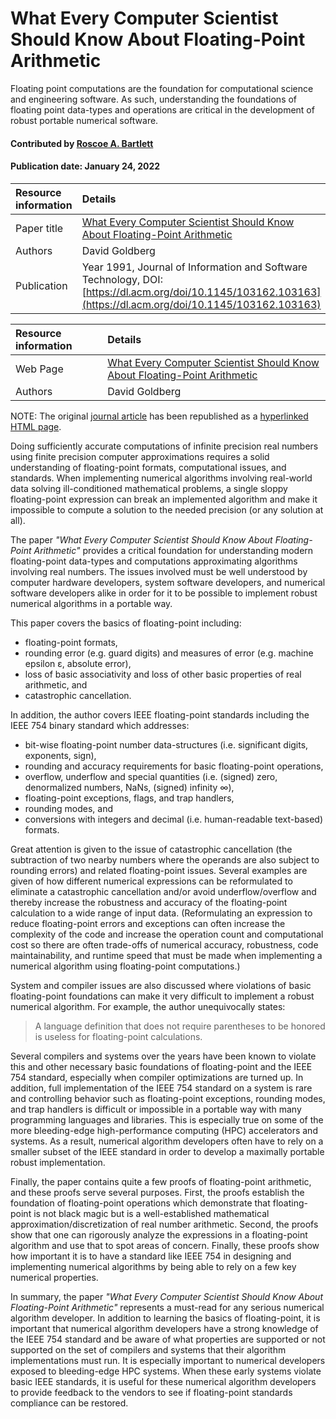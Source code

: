 # What Every Computer Scientist Should Know About Floating-Point Arithmetic

<!--deck text start-->
Floating point computations are the foundation for computational science and engineering software.
As such, understanding the foundations of floating point data-types and operations are critical in the development of robust portable numerical software.
<!--deck text end-->

#### Contributed by [Roscoe A. Bartlett](https://github.com/bartlettroscoe)
#### Publication date: January 24, 2022

Resource information | Details 
:--- | :--- 
Paper title | [What Every Computer Scientist Should Know About Floating-Point Arithmetic](https://doi.org/10.1145/103162.103163)
Authors | David Goldberg
Publication | Year 1991, Journal of Information and Software Technology, DOI: [https://dl.acm.org/doi/10.1145/103162.103163](https://dl.acm.org/doi/10.1145/103162.103163)

Resource information | Details 
:--- | :--- 
Web Page | [What Every Computer Scientist Should Know About Floating-Point Arithmetic](https://docs.oracle.com/cd/E19957-01/806-3568/ncg_goldberg.html)
Authors | David Goldberg

NOTE: The original [journal article](https://doi.org/10.1145/103162.103163) has been republished as a [hyperlinked HTML page](https://docs.oracle.com/cd/E19957-01/806-3568/ncg_goldberg.html).

Doing sufficiently accurate computations of infinite precision real numbers using finite precision computer approximations requires a solid understanding of floating-point formats, computational issues, and standards.
When implementing numerical algorithms involving real-world data solving ill-conditioned mathematical problems, a single sloppy floating-point expression can break an implemented algorithm and make it impossible to compute a solution to the needed precision (or any solution at all).

The paper *"What Every Computer Scientist Should Know About Floating-Point Arithmetic"* provides a critical foundation for understanding modern floating-point data-types and computations approximating algorithms involving real numbers.
The issues involved must be well understood by computer hardware developers, system software developers, and numerical software developers alike in order for it to be possible to implement robust numerical algorithms in a portable way.

This paper covers the basics of floating-point including:

* floating-point formats,
* rounding error (e.g. guard digits) and measures of error (e.g. machine epsilon &epsilon;, absolute error),
* loss of basic associativity and loss of other basic properties of real arithmetic, and
* catastrophic cancellation.

In addition, the author covers IEEE floating-point standards including the IEEE 754 binary standard which addresses:

* bit-wise floating-point number data-structures (i.e. significant digits, exponents, sign),
* rounding and accuracy requirements for basic floating-point operations,
* overflow, underflow and special quantities (i.e. (signed) zero, denormalized numbers, NaNs, (signed) infinity &infin;),
* floating-point exceptions, flags, and trap handlers,
* rounding modes, and
* conversions with integers and decimal (i.e. human-readable text-based) formats.

Great attention is given to the issue of catastrophic cancellation (the subtraction of two nearby numbers where the operands are also subject to rounding errors) and related floating-point issues.
Several examples are given of how different numerical expressions can be reformulated to eliminate a catastrophic cancellation and/or avoid underflow/overflow and thereby increase the robustness and accuracy of the floating-point calculation to a wide range of input data.
(Reformulating an expression to reduce floating-point errors and exceptions can often increase the complexity of the code and increase the operation count and computational cost so there are often trade-offs of numerical accuracy, robustness, code maintainability, and runtime speed that must be made when implementing a numerical algorithm using floating-point computations.)

System and compiler issues are also discussed where violations of basic floating-point foundations can make it very difficult to implement a robust numerical algorithm. For example, the author unequivocally states:

> A language definition that does not require parentheses to be honored is useless for floating-point calculations.

Several compilers and systems over the years have been known to violate this and other necessary basic foundations of floating-point and the IEEE 754 standard, especially when compiler optimizations are turned up.
In addition, full implementation of the IEEE 754 standard on a system is rare and controlling behavior such as floating-point exceptions, rounding modes, and trap handlers is difficult or impossible in a portable way with many programming languages and libraries.
This is especially true on some of the more bleeding-edge high-performance computing (HPC) accelerators and systems.
As a result, numerical algorithm developers often have to rely on a smaller subset of the IEEE standard in order to develop a maximally portable robust implementation.

Finally, the paper contains quite a few proofs of floating-point arithmetic, and these proofs serve several purposes.
First, the proofs establish the foundation of floating-point operations which demonstrate that floating-point is not black magic but is a well-established mathematical approximation/discretization of real number arithmetic.
Second, the proofs show that one can rigorously analyze the expressions in a floating-point algorithm and use that to spot areas of concern.
Finally, these proofs show how important it is to have a standard like IEEE 754 in designing and implementing numerical algorithms by being able to rely on a few key numerical properties.

In summary, the paper *"What Every Computer Scientist Should Know About Floating-Point Arithmetic"* represents a must-read for any serious numerical algorithm developer. In addition to learning the basics of floating-point, it is important that numerical algorithm developers have a strong knowledge of the IEEE 754 standard and be aware of what properties are supported or not supported on the set of compilers and systems that their algorithm implementations must run.
It is especially important to numerical developers exposed to bleeding-edge HPC systems.
When these early systems violate basic IEEE standards, it is useful for these numerical algorithm developers to provide feedback to the vendors to see if floating-point standards compliance can be restored.

<!---
Publish: yes 
Pinned: no
RSS update: 2022-01-24
Topics: Programming languages, High-performance computing (HPC), Reproducibility, Refactoring
--->

<!---
LocalWords:  associativity denormalized discretization
--->
